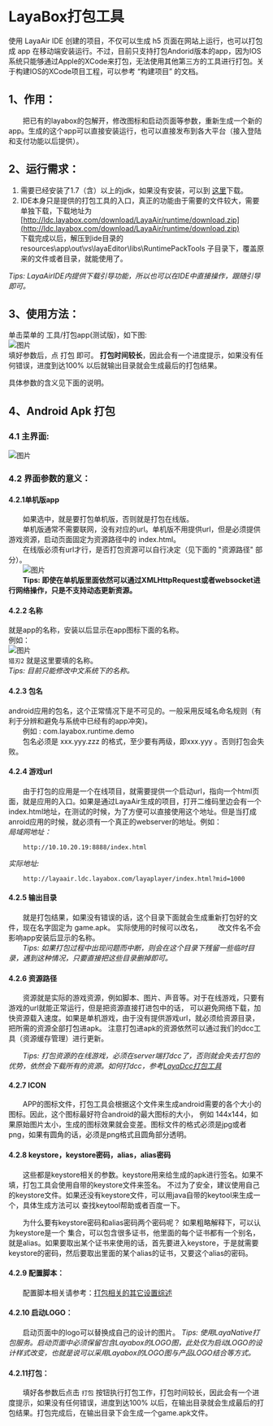 
# LayaBox打包工具

使用 LayaAir IDE 创建的项目，不仅可以生成 h5 页面在网站上运行，也可以打包成 app 在移动端安装运行。不过，目前只支持打包Andorid版本的app，因为IOS系统只能够通过Apple的XCode来打包，无法使用其他第三方的工具进行打包。关于构建IOS的XCode项目工程，可以参考 “构建项目” 的文档。



## 1、作用：

　　把已有的layabox的包解开，修改图标和启动页面等参数，重新生成一个新的app。生成的这个app可以直接安装运行，也可以直接发布到各大平台（接入登陆和支付功能以后提供）。

## 2、运行需求：
1. 需要已经安装了1.7（含）以上的jdk，如果没有安装，可以到
   [这里](http://www.oracle.com/technetwork/java/javase/downloads/jdk8-downloads-2133151.html)下载。
2. IDE本身只是提供的打包工具的入口，真正的功能由于需要的文件较大，需要单独下载，下载地址为  
   [http://ldc.layabox.com/download/LayaAir/runtime/download.zip](http://ldc.layabox.com/download/LayaAir/runtime/download.zip)  
   下载完成以后，解压到ide目录的 resources\app\out\vs\layaEditor\libs\RuntimePackTools 子目录下，覆盖原来的文件或者目录，就能使用了。

*Tips: LayaAirIDE内提供下载引导功能，所以也可以在IDE中直接操作，跟随引导即可。*



## 3、使用方法：
单击菜单的 工具/打包app(测试版)，如下图:  
![图片](1.gif)  
填好参数后，点 打包 即可。 **打包时间较长**，因此会有一个进度提示，如果没有任何错误，进度到达100%
以后就输出目录就会生成最后的打包结果。

具体参数的含义见下面的说明。 



## 4、Android Apk 打包
### 4.1 主界面:  
![图片](2.png)



### 4.2 界面参数的意义：  

#### 4.2.1单机版app  

　　如果选中，就是要打包单机版，否则就是打包在线版。  
　　单机版通常不需要联网，没有对应的url。单机版不用提供url，但是必须提供游戏资源，启动页面固定为资源路径中的 index.html。  
　　在线版必须有url才行，是否打包资源可以自行决定（见下面的 "资源路径" 部分）。   
　　![图片](3.gif)  <br />
　　**Tips:  即使在单机版里面依然可以通过XMLHttpRequest或者websocket进行网络操作，只是不支持动态更新资源。**



#### 4.2.2 名称  

就是app的名称，安装以后显示在app图标下面的名称。  
例如：  
![图片](4.png)    
 `猎刃2` 就是这里要填的名称。  
*Tips: 目前只能修改中文系统下的名称。* 



#### 4.2.3 包名  

android应用的包名，这个正常情况下是不可见的。一般采用反域名命名规则（有利于分辨和避免与系统中已经有的app冲突)。   
　　例如 : com.layabox.runtime.demo   
　　包名必须是 xxx.yyy.zzz 的格式，至少要有两级，即xxx.yyy 。否则打包会失败。



#### 4.2.4 游戏url  

　　由于打包的应用是一个在线项目，就需要提供一个启动url，指向一个html页面，就是应用的入口。如果是通过LayaAir生成的项目，打开二维码里边会有一个index.html地址，在测试的时候，为了方便可以直接使用这个地址。但是当打成anroid应用的时候，就必须有一个真正的webserver的地址。例如：  
*局域网地址：*  

``` 
    http://10.10.20.19:8888/index.html
```
*实际地址:*  
```
    http://layaair.ldc.layabox.com/layaplayer/index.html?mid=1000
```



#### 4.2.5 输出目录  

　　就是打包结果，如果没有错误的话，这个目录下面就会生成重新打包好的文件，现在名字固定为 game.apk。 实际使用的时候可以改名，
　　改文件名不会影响app安装后显示的名称。  
　　*Tips: 如果打包过程中出现问题而中断，则会在这个目录下残留一些临时目录，遇到这种情况，只要直接把这些目录删掉即可。*



#### 4.2.6 资源路径

　　资源就是实际的游戏资源，例如脚本、图片、声音等。对于在线游戏，只要有游戏的url就能正常运行，但是把资源直接打进包中的话， 可以避免网络下载，加快资源载入速度。如果是单机游戏，由于没有提供游戏url，就必须给资源目录，把所需的资源全部打包进apk。 注意打包进apk的资源依然可以通过我们的dcc工具（资源缓存管理）进行更新。

　　*Tips: 打包资源的在线游戏，必须在server端打dcc了，否则就会失去打包的优势，依然会下载所有的资源。如何打dcc，参考[LayaDcc打包工具](https://github.com/layabox/layaair-doc/tree/master/Chinese/LayaNative/LayaDcc_Tool)*



#### 4.2.7 ICON  

　　APP的图标文件，打包工具会根据这个文件来生成android需要的各个大小的图标。因此，这个图标最好符合android的最大图标的大小， 例如 144x144，如果原始图片太小，生成的图标效果就会变差。图标文件的格式必须是jpg或者png，如果有圆角的话，必须是png格式且圆角部分透明。



#### 4.2.8 keystore，keystore密码，alias，alias密码  

　　这些都是keystore相关的参数。keystore用来给生成的apk进行签名。如果不填，打包工具会使用自带的keystore文件来签名。 不过为了安全，建议使用自己的keystore文件。如果还没有keystore文件，可以用java自带的keytool来生成一个，具体生成方法可以 查找keytool帮助或者百度一下。

　　为什么要有keystore密码和alias密码两个密码呢？ 如果粗略解释下，可以认为keystore是一个 集合，可以包含很多证书，他里面的每个证书都有一个别名，就是alias。如果要取出某个证书来使用的话，首先要进入keystore，于是就需要 keystore的密码，然后要取出里面的某个alias的证书，又要这个alias的密码。



#### **4.2.9 配置脚本：**

　　配置脚本相关请参考：[打包相关的其它设置综述](https://github.com/layabox/layaair-doc/tree/master/Chinese/LayaNative/Other_settings)



#### **4.2.10 启动LOGO：**

　　启动页面中的logo可以替换成自己的设计的图片。
*Tips: 使用LayaNative打包服务。启动页面中必须保留包含Layabox的LOGO图，此处仅为启动LOGO的设计样式改变，也就是说可以采用Layabox的LOGO图与产品LOGO结合等方式。*



#### 4.2.11打包：

　　填好各参数后点击 `打包` 按钮执行打包工作，打包时间较长，因此会有一个进度提示，如果没有任何错误，进度到达100% 以后，在输出目录就会生成最后的打包结果。打包完成后，在输出目录下会生成一个game.apk文件。

